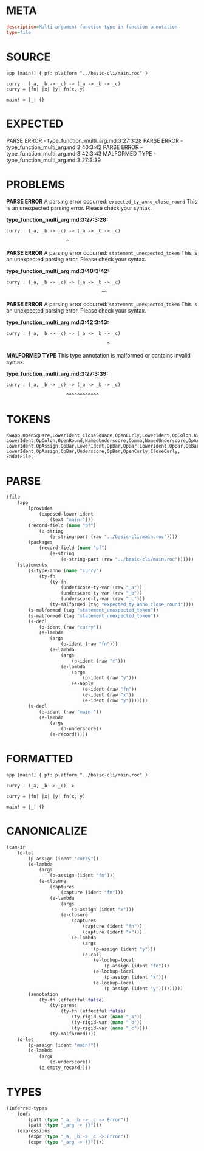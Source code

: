 # META
~~~ini
description=Multi-argument function type in function annotation
type=file
~~~
# SOURCE
~~~roc
app [main!] { pf: platform "../basic-cli/main.roc" }

curry : (_a, _b -> _c) -> (_a -> _b -> _c)
curry = |fn| |x| |y| fn(x, y)

main! = |_| {}
~~~
# EXPECTED
PARSE ERROR - type_function_multi_arg.md:3:27:3:28
PARSE ERROR - type_function_multi_arg.md:3:40:3:42
PARSE ERROR - type_function_multi_arg.md:3:42:3:43
MALFORMED TYPE - type_function_multi_arg.md:3:27:3:39
# PROBLEMS
**PARSE ERROR**
A parsing error occurred: `expected_ty_anno_close_round`
This is an unexpected parsing error. Please check your syntax.

**type_function_multi_arg.md:3:27:3:28:**
```roc
curry : (_a, _b -> _c) -> (_a -> _b -> _c)
```
                          ^


**PARSE ERROR**
A parsing error occurred: `statement_unexpected_token`
This is an unexpected parsing error. Please check your syntax.

**type_function_multi_arg.md:3:40:3:42:**
```roc
curry : (_a, _b -> _c) -> (_a -> _b -> _c)
```
                                       ^^


**PARSE ERROR**
A parsing error occurred: `statement_unexpected_token`
This is an unexpected parsing error. Please check your syntax.

**type_function_multi_arg.md:3:42:3:43:**
```roc
curry : (_a, _b -> _c) -> (_a -> _b -> _c)
```
                                         ^


**MALFORMED TYPE**
This type annotation is malformed or contains invalid syntax.

**type_function_multi_arg.md:3:27:3:39:**
```roc
curry : (_a, _b -> _c) -> (_a -> _b -> _c)
```
                          ^^^^^^^^^^^^


# TOKENS
~~~zig
KwApp,OpenSquare,LowerIdent,CloseSquare,OpenCurly,LowerIdent,OpColon,KwPlatform,StringStart,StringPart,StringEnd,CloseCurly,
LowerIdent,OpColon,OpenRound,NamedUnderscore,Comma,NamedUnderscore,OpArrow,NamedUnderscore,CloseRound,OpArrow,OpenRound,NamedUnderscore,OpArrow,NamedUnderscore,OpArrow,NamedUnderscore,CloseRound,
LowerIdent,OpAssign,OpBar,LowerIdent,OpBar,OpBar,LowerIdent,OpBar,OpBar,LowerIdent,OpBar,LowerIdent,NoSpaceOpenRound,LowerIdent,Comma,LowerIdent,CloseRound,
LowerIdent,OpAssign,OpBar,Underscore,OpBar,OpenCurly,CloseCurly,
EndOfFile,
~~~
# PARSE
~~~clojure
(file
	(app
		(provides
			(exposed-lower-ident
				(text "main!")))
		(record-field (name "pf")
			(e-string
				(e-string-part (raw "../basic-cli/main.roc"))))
		(packages
			(record-field (name "pf")
				(e-string
					(e-string-part (raw "../basic-cli/main.roc"))))))
	(statements
		(s-type-anno (name "curry")
			(ty-fn
				(ty-fn
					(underscore-ty-var (raw "_a"))
					(underscore-ty-var (raw "_b"))
					(underscore-ty-var (raw "_c")))
				(ty-malformed (tag "expected_ty_anno_close_round"))))
		(s-malformed (tag "statement_unexpected_token"))
		(s-malformed (tag "statement_unexpected_token"))
		(s-decl
			(p-ident (raw "curry"))
			(e-lambda
				(args
					(p-ident (raw "fn")))
				(e-lambda
					(args
						(p-ident (raw "x")))
					(e-lambda
						(args
							(p-ident (raw "y")))
						(e-apply
							(e-ident (raw "fn"))
							(e-ident (raw "x"))
							(e-ident (raw "y")))))))
		(s-decl
			(p-ident (raw "main!"))
			(e-lambda
				(args
					(p-underscore))
				(e-record)))))
~~~
# FORMATTED
~~~roc
app [main!] { pf: platform "../basic-cli/main.roc" }

curry : (_a, _b -> _c) -> 

curry = |fn| |x| |y| fn(x, y)

main! = |_| {}
~~~
# CANONICALIZE
~~~clojure
(can-ir
	(d-let
		(p-assign (ident "curry"))
		(e-lambda
			(args
				(p-assign (ident "fn")))
			(e-closure
				(captures
					(capture (ident "fn")))
				(e-lambda
					(args
						(p-assign (ident "x")))
					(e-closure
						(captures
							(capture (ident "fn"))
							(capture (ident "x")))
						(e-lambda
							(args
								(p-assign (ident "y")))
							(e-call
								(e-lookup-local
									(p-assign (ident "fn")))
								(e-lookup-local
									(p-assign (ident "x")))
								(e-lookup-local
									(p-assign (ident "y")))))))))
		(annotation
			(ty-fn (effectful false)
				(ty-parens
					(ty-fn (effectful false)
						(ty-rigid-var (name "_a"))
						(ty-rigid-var (name "_b"))
						(ty-rigid-var (name "_c"))))
				(ty-malformed))))
	(d-let
		(p-assign (ident "main!"))
		(e-lambda
			(args
				(p-underscore))
			(e-empty_record))))
~~~
# TYPES
~~~clojure
(inferred-types
	(defs
		(patt (type "_a, _b -> _c -> Error"))
		(patt (type "_arg -> {}")))
	(expressions
		(expr (type "_a, _b -> _c -> Error"))
		(expr (type "_arg -> {}"))))
~~~
